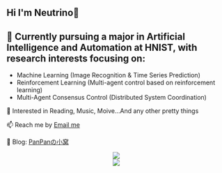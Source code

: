## Hi I'm Neutrino👋

## 🔭 Currently pursuing a major in Artificial Intelligence and Automation at HNIST, with research interests focusing on:
- Machine Learning (Image Recognition & Time Series Prediction)
- Reinforcement Learning (Multi-agent control based on reinforcement learning)
- Multi-Agent Consensus Control (Distributed System Coordination)

💫 Interested in Reading, Music, Moive...And any other pretty things

📫 Reach me by [Email me](neutrin1zzz@gmail.com)

💬 Blog: [PanPanの小窝](neutrino.top)

<div align="center">
<img src="https://github-readme-stats.vercel.app/api/wakatime?username=Neutrin1&theme=transparent&hide_border=true&layout=compact&langs_count=22" />
</div>

<div align="center">
<img align="center" src="https://skillicons.dev/icons?i=windows,linux,git,github,pytorch,c,cpp,py&theme=dark" />
  
<!--
**Neutrin1/Neutrin1** is a ✨ _special_ ✨ repository because its `README.md` (this file) appears on your GitHub profile.

![header](https://capsule-render.vercel.app/api?type=venom&color=auto&height=100&section=header&text=Wish%20u%20have%20a%20nice%20day&fontSize=30&theme=tokyonight)
